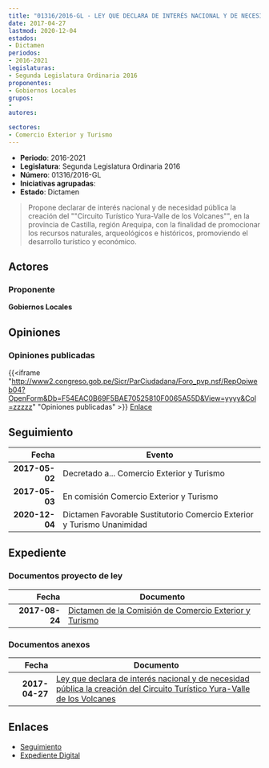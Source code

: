 ```yaml
---
title: "01316/2016-GL - LEY QUE DECLARA DE INTERÉS NACIONAL Y DE NECESIDAD PÚBLICA LA CREACIÓN DEL CIRCUITO TURÍSTICO YURA-VALLE DE LOS VOLCANES"
date: 2017-04-27
lastmod: 2020-12-04
estados:
- Dictamen
periodos:
- 2016-2021
legislaturas:
- Segunda Legislatura Ordinaria 2016
proponentes:
- Gobiernos Locales
grupos:
- 
autores:

sectores:
- Comercio Exterior y Turismo
---
```

- **Periodo**: 2016-2021
- **Legislatura**: Segunda Legislatura Ordinaria 2016
- **Número**: 01316/2016-GL
- **Iniciativas agrupadas**: 
- **Estado**: Dictamen

> Propone declarar de interés nacional y de necesidad pública la creación del ""Circuito Turístico Yura-Valle de los Volcanes"", en la provincia de Castilla, región Arequipa, con la finalidad de promocionar los recursos naturales, arqueológicos e históricos, promoviendo el desarrollo turístico y económico.


## Actores

### Proponente

**Gobiernos Locales**

## Opiniones

### Opiniones publicadas

{{<iframe "http://www2.congreso.gob.pe/Sicr/ParCiudadana/Foro_pvp.nsf/RepOpiweb04?OpenForm&Db=F54EAC0B69F5BAE70525810F0065A55D&View=yyyy&Col=zzzzz" "Opiniones publicadas" >}}
[Enlace](http://www2.congreso.gob.pe/Sicr/ParCiudadana/Foro_pvp.nsf/RepOpiweb04?OpenForm&Db=F54EAC0B69F5BAE70525810F0065A55D&View=yyyy&Col=zzzzz)


## Seguimiento

| Fecha | Evento |
|------:|--------|
| **2017-05-02** | Decretado a... Comercio Exterior y Turismo |
| **2017-05-03** | En comisión Comercio Exterior y Turismo |
| **2020-12-04** | Dictamen Favorable Sustitutorio Comercio Exterior y Turismo Unanimidad |

## Expediente

### Documentos proyecto de ley

| Fecha | Documento |
|------:|-----------|
| **2017-08-24** | [Dictamen de la Comisión de Comercio Exterior y Turismo](http://www.leyes.congreso.gob.pe/Documentos/2016_2021/Dictamenes/Proyectos_de_Ley/01316DC03MAY-20201204.pdf) |

### Documentos anexos

| Fecha | Documento |
|------:|-----------|
| **2017-04-27** | [Ley que declara de interés nacional y de necesidad pública la creación del Circuito Turístico Yura-Valle de los Volcanes](http://www.leyes.congreso.gob.pe/Documentos/2016_2021/Proyectos_de_Ley_y_de_Resoluciones_Legislativas/PL0131620170427..pdf) |

## Enlaces

- [Seguimiento](http://www2.congreso.gob.pe/Sicr/TraDocEstProc/CLProLey2016.nsf/f7fff46988ca05b1052578e100829cc7/607bf71bddf1b8a30525810f005cb75d?OpenDocument)
- [Expediente Digital](http://www2.congreso.gob.pe/Sicr/TraDocEstProc/Expvirt_2011.nsf/visbusqptramdoc1621/01316?opendocument)

